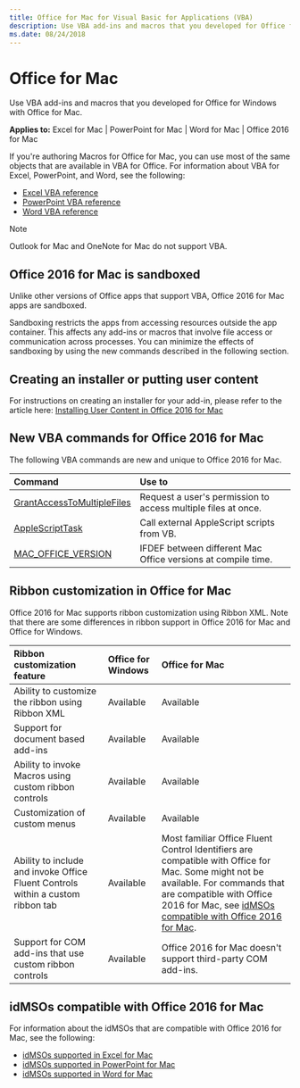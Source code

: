 ```yaml
---
title: Office for Mac for Visual Basic for Applications (VBA)
description: Use VBA add-ins and macros that you developed for Office for Windows with Office for Mac.
ms.date: 08/24/2018
---
```


# Office for Mac

Use VBA add-ins and macros that you developed for Office for Windows with Office for Mac.

**Applies to:** Excel for Mac | PowerPoint for Mac | Word for Mac | Office 2016 for Mac

If you're authoring Macros for Office for Mac, you can use most of the same objects that are available in VBA for Office. For information about VBA for Excel, PowerPoint, and Word, see the following:

- [Excel VBA reference](https://msdn.microsoft.com/EN-US/library/ee861528.aspx)
- [PowerPoint VBA reference](https://msdn.microsoft.com/EN-US/library/ee861525.aspx)
- [Word VBA reference](https://msdn.microsoft.com/EN-US/library/ee861527.aspx)

> [!NOTE] 
> Outlook for Mac and OneNote for Mac do not support VBA. 

## Office 2016 for Mac is sandboxed

Unlike other versions of Office apps that support VBA, Office 2016 for Mac apps are sandboxed.

Sandboxing restricts the apps from accessing resources outside the app container. This affects any add-ins or macros that involve file access or communication across processes. You can minimize the effects of sandboxing by using the new commands described in the following section.

## Creating an installer or putting user content

For instructions on creating an installer for your add-in, please refer to the article here:  [Installing User Content in Office 2016 for Mac](https://macadmins.software/docs/UserContentIn2016.pdf) 

## New VBA commands for Office 2016 for Mac

The following VBA commands are new and unique to Office 2016 for Mac.

|**Command**|**Use to**|
|:-----|:-----|
|[GrantAccessToMultipleFiles](../../Office-Mac/GrantAccessToMultipleFiles.md)|Request a user's permission to access multiple files at once.|
|[AppleScriptTask](../../Office-Mac/AppleScriptTask.md)|Call external AppleScript scripts from VB.|
|[MAC_OFFICE_VERSION](../../Office-Mac/MacOfficeVersion.md)|IFDEF between different Mac Office versions at compile time.|

## Ribbon customization in Office for Mac

Office 2016 for Mac supports ribbon customization using Ribbon XML. Note that there are some differences in ribbon support in Office 2016 for Mac and Office for Windows.

|**Ribbon customization feature**|**Office for Windows**|**Office for Mac**|
|:-----|:-----|:-----|
|Ability to customize the ribbon using Ribbon XML|Available|Available|
|Support for document based add-ins|Available|Available|
|Ability to invoke Macros using custom ribbon controls|Available|Available|
|Customization of custom menus|Available|Available|
|Ability to include and invoke Office Fluent Controls within a custom ribbon tab|Available|Most familiar Office Fluent Control Identifiers are compatible with Office for Mac. Some might not be available. For commands that are compatible with Office 2016 for Mac, see [idMSOs compatible with Office 2016 for Mac](#idMSOs-compatible-with-Office-2016-for-Mac).|
|Support for COM add-ins that use custom ribbon controls|Available|Office 2016 for Mac doesn't support third-party COM add-ins.| 

## idMSOs compatible with Office 2016 for Mac

For information about the idMSOs that are compatible with Office 2016 for Mac, see the following:
<a name="idMSOs-compatible-with-Office-2016-for-Mac"></a>

- [idMSOs supported in Excel for Mac](../../Office-Mac/idMSOExcelMac.md)
- [idMSOs supported in PowerPoint for Mac](../../Office-Mac/idMSOPowerPointMac.md)
- [idMSOs supported in Word for Mac](../../Office-Mac/idMSOWordMac.md)
